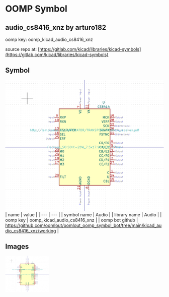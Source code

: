 # OOMP Symbol  
## audio_cs8416_xnz  by arturo182  
  
oomp key: oomp_kicad_audio_cs8416_xnz  
  
source repo at: [https://gitlab.com/kicad/libraries/kicad-symbols](https://gitlab.com/kicad/libraries/kicad-symbols)  
## Symbol  
  
[![working.png](working_600.png)](working.png)  
| name | value | 
| --- | --- | 
| symbol name | Audio | 
| library name | Audio | 
| oomp key | oomp_kicad_audio_cs8416_xnz | 
| oomp bot github | https://github.com/oomlout/oomlout_oomp_symbol_bot/tree/main/kicad_audio_cs8416_xnz/working | 
## Images  
  
[![working.png](working_140.png)](working.png)  
